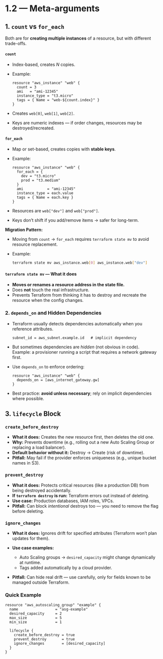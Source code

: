 # 1.2 — Meta-arguments

## 1. `count` vs `for_each`

Both are for **creating multiple instances** of a resource, but with different trade-offs.

#### `count`

- Index-based, creates _N_ copies.
- Example:

  ```hcl
  resource "aws_instance" "web" {
    count = 3
    ami   = "ami-12345"
    instance_type = "t3.micro"
    tags = { Name = "web-${count.index}" }
  }
  ```

- Creates `web[0]`, `web[1]`, `web[2]`.
- Keys are numeric indexes — if order changes, resources may be destroyed/recreated.

#### `for_each`

- Map or set-based, creates copies with **stable keys**.
- Example:

  ```hcl
  resource "aws_instance" "web" {
    for_each = {
      dev = "t3.micro"
      prod = "t3.medium"
    }
    ami           = "ami-12345"
    instance_type = each.value
    tags = { Name = each.key }
  }
  ```

- Resources are `web["dev"]` and `web["prod"]`.
- Keys don’t shift if you add/remove items → safer for long-term.

**Migration Pattern:**

- Moving from `count` → `for_each` requires `terraform state mv` to avoid resource replacement.
- Example:

  ```bash
  terraform state mv aws_instance.web[0] aws_instance.web["dev"]
  ```

#### `terraform state mv` — What it does

- **Moves or renames a resource address in the state file.**
- Does **not** touch the real infrastructure.
- Prevents Terraform from thinking it has to destroy and recreate the resource when the config changes.

### 2. `depends_on` and Hidden Dependencies

- Terraform usually detects dependencies automatically when you reference attributes.

  ```hcl
  subnet_id = aws_subnet.example.id   # implicit dependency
  ```

- But sometimes dependencies are _hidden_ (not obvious in code).
  Example: a provisioner running a script that requires a network gateway first.
- Use `depends_on` to enforce ordering:

  ```hcl
  resource "aws_instance" "web" {
    depends_on = [aws_internet_gateway.gw]
  }
  ```

- Best practice: **avoid unless necessary**; rely on implicit dependencies where possible.

## 3. `lifecycle` Block

### **`create_before_destroy`**

- **What it does:**
  Creates the new resource first, then deletes the old one.
- **Why:**
  Prevents downtime (e.g., rolling out a new Auto Scaling Group or replacing a load balancer).
- **Default behavior without it:**
  Destroy → Create (risk of downtime).
- **Pitfall:**
  May fail if the provider enforces uniqueness (e.g., unique bucket names in S3).

### **`prevent_destroy`**

- **What it does:**
  Protects critical resources (like a production DB) from being destroyed accidentally.
- **If `terraform destroy` is run:**
  Terraform errors out instead of deleting.
- **Use case:**
  Production databases, IAM roles, VPCs.
- **Pitfall:**
  Can block _intentional_ destroys too — you need to remove the flag before deleting.

### **`ignore_changes`**

- **What it does:**
  Ignores drift for specified attributes (Terraform won’t plan updates for them).
- **Use case examples:**

  - Auto Scaling groups → `desired_capacity` might change dynamically at runtime.
  - Tags added automatically by a cloud provider.

- **Pitfall:**
  Can hide real drift — use carefully, only for fields known to be managed outside Terraform.

### Quick Example

```hcl
resource "aws_autoscaling_group" "example" {
  name                 = "asg-example"
  desired_capacity     = 2
  max_size             = 5
  min_size             = 1

  lifecycle {
    create_before_destroy = true
    prevent_destroy       = true
    ignore_changes        = [desired_capacity]
  }
}
```
